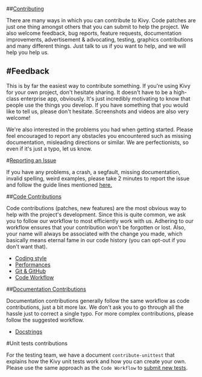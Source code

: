 ##[Contributing](http://kivy.org/docs/contribute.html)

There are many ways in which you can contribute to Kivy.
Code patches are just one thing amongst others that you can submit to help the
project. We also welcome feedback, bug reports, feature requests, documentation
improvements, advertisement & advocating, testing, graphics contributions and
many different things. Just talk to us if you want to help, and we will help you
help us.

#Feedback
--------

This is by far the easiest way to contribute something. If you're using
Kivy for your own project, don't hesitate sharing. It doesn't have to be a
high-class enterprise app, obviously. It's just incredibly motivating to
know that people use the things you develop. If you have something that
you would like to tell us, please don't
hesitate. Screenshots and videos are also very welcome!


We're also interested in the problems you had when getting started. Please
feel encouraged to report any obstacles you encountered such as missing
documentation, misleading directions or similar.
We are perfectionists, so even if it's just a typo, let us know.

#[Reporting an Issue](http://kivy.org/docs/contribute.html#reporting-an-issue)

If you have any problems, a crash, a segfault, missing documentation, invalid
spelling, weird examples, please take 2 minutes to report the issue and follow
the guide lines mentioned
[here.](http://kivy.org/docs/contribute.html#reporting-an-issue)

##[Code Contributions](http://kivy.org/docs/contribute.html#code-contributions)

Code contributions (patches, new features) are the most obvious way to help with
the project's development. Since this is quite common, we ask you to follow our
workflow to most efficiently work with us. Adhering to our workflow ensures that
your contribution won't be forgotten or lost. Also, your name will always be
associated with the change you made, which basically means eternal fame in our
code history (you can opt-out if you don't want that).


* [Coding style](http://kivy.org/docs/contribute.html#coding-style)
* [Performances](http://kivy.org/docs/contribute.html#performances)
* [Git & GitHub](http://kivy.org/docs/contribute.html#git-github)
* [Code Workflow](http://kivy.org/docs/contribute.html#code-workflow)

##[Documentation Contributions](http://kivy.org/docs/contribute.html#documentation-contributions)

Documentation contributions generally follow the same workflow as code
contributions, just a bit more lax. We don't ask you to go through all the
hassle just to correct a single typo. For more complex contributions, please
follow the suggested workflow.


* [Docstrings](http://kivy.org/docs/contribute.html#docstrings)


#Unit tests contributions

For the testing team, we have a document `contribute-unittest` that
explains how the Kivy unit tests work and how you can create your own. Please
use the same approach as the `Code Workflow` to
[submit new tests](http://kivy.org/docs/contribute.html#unit-tests-contributions).
